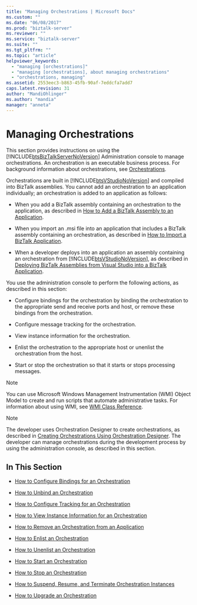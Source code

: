 ```yaml
---
title: "Managing Orchestrations | Microsoft Docs"
ms.custom: ""
ms.date: "06/08/2017"
ms.prod: "biztalk-server"
ms.reviewer: ""
ms.service: "biztalk-server"
ms.suite: ""
ms.tgt_pltfrm: ""
ms.topic: "article"
helpviewer_keywords: 
  - "managing [orchestrations]"
  - "managing [orchestrations], about managing orchestrations"
  - "orchestrations, managing"
ms.assetid: 2553eec3-b863-45fb-90af-7eddcfa7add7
caps.latest.revision: 31
author: "MandiOhlinger"
ms.author: "mandia"
manager: "anneta"
---
```

# Managing Orchestrations
This section provides instructions on using the [!INCLUDE[btsBizTalkServerNoVersion](../includes/btsbiztalkservernoversion-md.md)] Administration console to manage orchestrations. An orchestration is an executable business process. For background information about orchestrations, see [Orchestrations](../core/orchestrations.md).  
  
 Orchestrations are built in [!INCLUDE[btsVStudioNoVersion](../includes/btsvstudionoversion-md.md)] and compiled into BizTalk assemblies. You cannot add an orchestration to an application individually; an orchestration is added to an application as follows:  
  
-   When you add a BizTalk assembly containing an orchestration to the application, as described in [How to Add a BizTalk Assembly to an Application](../core/how-to-add-a-biztalk-assembly-to-an-application.md).  
  
-   When you import an .msi file into an application that includes a BizTalk assembly containing an orchestration, as described in [How to Import a BizTalk Application](../core/how-to-import-a-biztalk-application.md).  
  
-   When a developer deploys into an application an assembly containing an orchestration from [!INCLUDE[btsVStudioNoVersion](../includes/btsvstudionoversion-md.md)], as described in [Deploying BizTalk Assemblies from Visual Studio into a BizTalk Application](../core/deploying-biztalk-assemblies-from-visual-studio-into-a-biztalk-application.md).  
  
 You use the administration console to perform the following actions, as described in this section:  
  
-   Configure bindings for the orchestration by binding the orchestration to the appropriate send and receive ports and host, or remove these bindings from the orchestration.  
  
-   Configure message tracking for the orchestration.  
  
-   View instance information for the orchestration.  
  
-   Enlist the orchestration to the appropriate host or unenlist the orchestration from the host.  
  
-   Start or stop the orchestration so that it starts or stops processing messages.  
  
> [!NOTE]
>  You can use Microsoft Windows Management Instrumentation (WMI) Object Model to create and run scripts that automate administrative tasks. For information about using WMI, see [WMI Class Reference](../core/wmi-class-reference.md).  
  
> [!NOTE]
>  The developer uses Orchestration Designer to create orchestrations, as described in [Creating Orchestrations Using Orchestration Designer](../core/creating-orchestrations-using-orchestration-designer.md). The developer can manage orchestrations during the development process by using the administration console, as described in this section.  
  
## In This Section  
  
-   [How to Configure Bindings for an Orchestration](../core/how-to-configure-bindings-for-an-orchestration.md)  
  
-   [How to Unbind an Orchestration](../core/how-to-unbind-an-orchestration.md)  
  
-   [How to Configure Tracking for an Orchestration](../core/how-to-configure-tracking-for-an-orchestration.md)  
  
-   [How to View Instance Information for an Orchestration](../core/how-to-view-instance-information-for-an-orchestration.md)  
  
-   [How to Remove an Orchestration from an Application](../core/how-to-remove-an-orchestration-from-an-application.md)  
  
-   [How to Enlist an Orchestration](../core/how-to-enlist-an-orchestration.md)  
  
-   [How to Unenlist an Orchestration](../core/how-to-unenlist-an-orchestration.md)  
  
-   [How to Start an Orchestration](../core/how-to-start-an-orchestration.md)  
  
-   [How to Stop an Orchestration](../core/how-to-stop-an-orchestration.md)  
  
-   [How to Suspend, Resume, and Terminate Orchestration Instances](../core/how-to-suspend-resume-and-terminate-orchestration-instances.md)  
  
-   [How to Upgrade an Orchestration](../core/how-to-upgrade-an-orchestration.md)